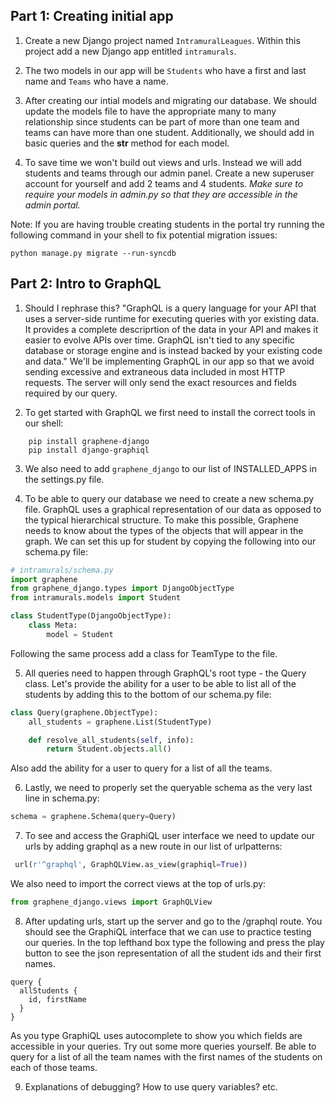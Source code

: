 ## Part 1: Creating initial app

1. Create a new Django project named `IntramuralLeagues`. Within this project add a new Django app entitled `intramurals`.

2. The two models in our app will be `Students` who have a first and last name and `Teams` who have a name. 

3. After creating our intial models and migrating our database. We should update the models file to have the appropriate many to many relationship since students can be part of more than one team and teams can have more than one student. Additionally, we should add in basic queries and the __str__ method for each model.

4. To save time we won't build out views and urls. Instead we will add students and teams through our admin panel. Create a new superuser account for yourself and add 2 teams and 4 students. *Make sure to require your models in admin.py so that they are accessible in the admin portal.*

Note: If you are having trouble creating students in the portal try running the following command in your shell to fix potential migration issues:

```git
python manage.py migrate --run-syncdb 
```

## Part 2: Intro to GraphQL

1. Should I rephrase this? "GraphQL is a query language for your API that uses a server-side runtime for executing queries with yor existing data. It provides a complete descriprtion of the data in your API and makes it easier to evolve APIs over time. GraphQL isn't tied to any specific database or storage engine and is instead backed by your existing code and data." We'll be implementing GraphQL in our app so that we avoid sending excessive and extraneous data included in most HTTP requests. The server will only send the exact resources and fields required by our query.

2. To get started with GraphQL we first need to install the correct tools in our shell:
```git
    pip install graphene-django
    pip install django-graphiql
```

3. We also need to add `graphene_django` to our list of INSTALLED_APPS in the settings.py file.

4. To be able to query our database we need to create a new schema.py file. GraphQL uses a graphical representation of our data as opposed to the typical hierarchical structure. To make this possible, Graphene needs to know about the types of the objects that will appear in the graph. We can set this up for student by copying the following into our schema.py file:

```python
# intramurals/schema.py
import graphene
from graphene_django.types import DjangoObjectType
from intramurals.models import Student

class StudentType(DjangoObjectType):
    class Meta:
        model = Student
```
Following the same process add a class for TeamType to the file.

5. All queries need to happen through GraphQL's root type - the Query class. Let's provide the ability for a user to be able to list all of the students by adding this to the bottom of our schema.py file:

```python
class Query(graphene.ObjectType):
    all_students = graphene.List(StudentType)

    def resolve_all_students(self, info):
        return Student.objects.all()
```
Also add the ability for a user to query for a list of all the teams.

6. Lastly, we need to properly set the queryable schema as the very last line in schema.py:

```python
schema = graphene.Schema(query=Query)
```

7. To see and access the GraphiQL user interface we need to update our urls by adding graphql as a new route in our list of urlpatterns:

```python
 url(r'^graphql', GraphQLView.as_view(graphiql=True))
```
We also need to import the correct views at the top of urls.py:
```python
from graphene_django.views import GraphQLView
```

8. After updating urls, start up the server and go to the /graphql route. You should see the GraphiQL interface that we can use to practice testing our queries. In the top lefthand box type the following and press the play button to see the json representation of all the student ids and their first names.

```
query {
  allStudents {
    id, firstName
  }
}
```
As you type GraphiQL uses autocomplete to show you which fields are accessible in your queries. Try out some more queries yourself. Be able to query for a list of all the team names with the first names of the students on each of those teams.

9. Explanations of debugging? How to use query variables? etc.


